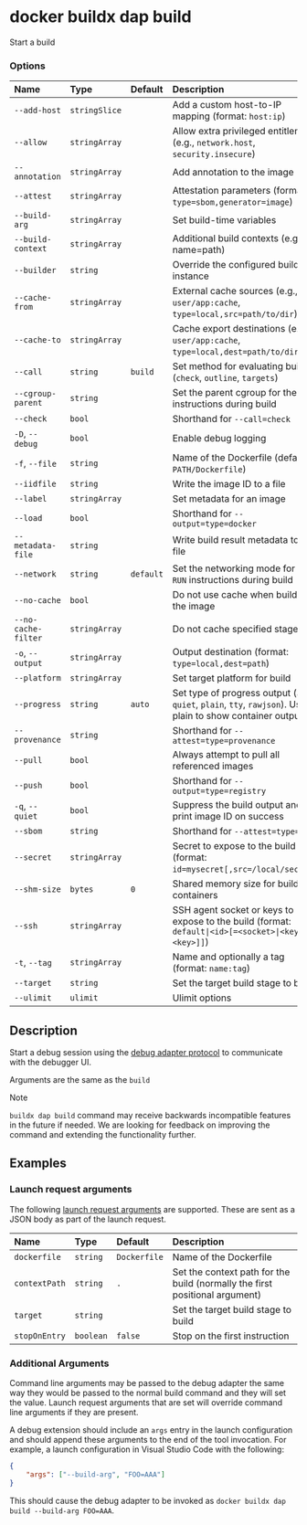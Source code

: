 # docker buildx dap build

<!---MARKER_GEN_START-->
Start a build

### Options

| Name                | Type          | Default   | Description                                                                                                  |
|:--------------------|:--------------|:----------|:-------------------------------------------------------------------------------------------------------------|
| `--add-host`        | `stringSlice` |           | Add a custom host-to-IP mapping (format: `host:ip`)                                                          |
| `--allow`           | `stringArray` |           | Allow extra privileged entitlement (e.g., `network.host`, `security.insecure`)                               |
| `--annotation`      | `stringArray` |           | Add annotation to the image                                                                                  |
| `--attest`          | `stringArray` |           | Attestation parameters (format: `type=sbom,generator=image`)                                                 |
| `--build-arg`       | `stringArray` |           | Set build-time variables                                                                                     |
| `--build-context`   | `stringArray` |           | Additional build contexts (e.g., name=path)                                                                  |
| `--builder`         | `string`      |           | Override the configured builder instance                                                                     |
| `--cache-from`      | `stringArray` |           | External cache sources (e.g., `user/app:cache`, `type=local,src=path/to/dir`)                                |
| `--cache-to`        | `stringArray` |           | Cache export destinations (e.g., `user/app:cache`, `type=local,dest=path/to/dir`)                            |
| `--call`            | `string`      | `build`   | Set method for evaluating build (`check`, `outline`, `targets`)                                              |
| `--cgroup-parent`   | `string`      |           | Set the parent cgroup for the `RUN` instructions during build                                                |
| `--check`           | `bool`        |           | Shorthand for `--call=check`                                                                                 |
| `-D`, `--debug`     | `bool`        |           | Enable debug logging                                                                                         |
| `-f`, `--file`      | `string`      |           | Name of the Dockerfile (default: `PATH/Dockerfile`)                                                          |
| `--iidfile`         | `string`      |           | Write the image ID to a file                                                                                 |
| `--label`           | `stringArray` |           | Set metadata for an image                                                                                    |
| `--load`            | `bool`        |           | Shorthand for `--output=type=docker`                                                                         |
| `--metadata-file`   | `string`      |           | Write build result metadata to a file                                                                        |
| `--network`         | `string`      | `default` | Set the networking mode for the `RUN` instructions during build                                              |
| `--no-cache`        | `bool`        |           | Do not use cache when building the image                                                                     |
| `--no-cache-filter` | `stringArray` |           | Do not cache specified stages                                                                                |
| `-o`, `--output`    | `stringArray` |           | Output destination (format: `type=local,dest=path`)                                                          |
| `--platform`        | `stringArray` |           | Set target platform for build                                                                                |
| `--progress`        | `string`      | `auto`    | Set type of progress output (`auto`, `quiet`, `plain`, `tty`, `rawjson`). Use plain to show container output |
| `--provenance`      | `string`      |           | Shorthand for `--attest=type=provenance`                                                                     |
| `--pull`            | `bool`        |           | Always attempt to pull all referenced images                                                                 |
| `--push`            | `bool`        |           | Shorthand for `--output=type=registry`                                                                       |
| `-q`, `--quiet`     | `bool`        |           | Suppress the build output and print image ID on success                                                      |
| `--sbom`            | `string`      |           | Shorthand for `--attest=type=sbom`                                                                           |
| `--secret`          | `stringArray` |           | Secret to expose to the build (format: `id=mysecret[,src=/local/secret]`)                                    |
| `--shm-size`        | `bytes`       | `0`       | Shared memory size for build containers                                                                      |
| `--ssh`             | `stringArray` |           | SSH agent socket or keys to expose to the build (format: `default\|<id>[=<socket>\|<key>[,<key>]]`)          |
| `-t`, `--tag`       | `stringArray` |           | Name and optionally a tag (format: `name:tag`)                                                               |
| `--target`          | `string`      |           | Set the target build stage to build                                                                          |
| `--ulimit`          | `ulimit`      |           | Ulimit options                                                                                               |


<!---MARKER_GEN_END-->

## Description

Start a debug session using the [debug adapter protocol](https://microsoft.github.io/debug-adapter-protocol/overview) to communicate with the debugger UI.

Arguments are the same as the `build`

> [!NOTE]
> `buildx dap build` command may receive backwards incompatible features in the future
> if needed. We are looking for feedback on improving the command and extending
> the functionality further.

## Examples

### <a name="launch-config"></a> Launch request arguments

The following [launch request arguments](https://microsoft.github.io/debug-adapter-protocol/specification#Requests_Launch) are supported. These are sent as a JSON body as part of the launch request.

| Name                | Type          | Default      | Description                                                                  |
|:--------------------|:--------------|:-------------|:-----------------------------------------------------------------------------|
| `dockerfile`        | `string`      | `Dockerfile` | Name of the Dockerfile                                                       |
| `contextPath`       | `string`      | `.`          | Set the context path for the build (normally the first positional argument)  |
| `target`            | `string`      |              | Set the target build stage to build                                          |
| `stopOnEntry`       | `boolean`     | `false`      | Stop on the first instruction                                                |

### <a name="additional-args"></a> Additional Arguments

Command line arguments may be passed to the debug adapter the same way they would be passed to the normal build command and they will set the value.
Launch request arguments that are set will override command line arguments if they are present.

A debug extension should include an `args` entry in the launch configuration and should append these arguments to the end of the tool invocation.
For example, a launch configuration in Visual Studio Code with the following:

```json
{
    "args": ["--build-arg", "FOO=AAA"]
}
```

This should cause the debug adapter to be invoked as `docker buildx dap build --build-arg FOO=AAA`.
